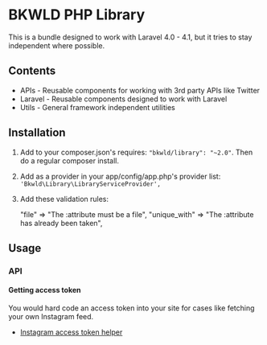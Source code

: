 # BKWLD PHP Library

This is a bundle designed to work with Laravel 4.0 - 4.1, but it tries to stay independent where possible.


## Contents

* APIs - Reusable components for working with 3rd party APIs like Twitter
* Laravel - Reusable components designed to work with Laravel
* Utils - General framework independent utilities


## Installation

1. Add to your composer.json's requires: `"bkwld/library": "~2.0"`.  Then do a regular composer install.

2. Add as a provider in your app/config/app.php's provider list: `'Bkwld\Library\LibraryServiceProvider',`

3. Add these validation rules:

	"file" => "The :attribute must be a file",
	"unique_with" => "The :attribute has already been taken",


## Usage

### API

#### Getting access token

You would hard code an access token into your site for cases like fetching your own Instagram feed.

- [Instagram access token helper](/oauth/instagram/access_token)